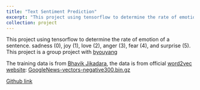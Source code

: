```yaml
---
title: "Text Sentiment Prediction"
excerpt: "This project using tensorflow to determine the rate of emotion of a sentence."
collection: project
---
```


This project using tensorflow to determine the rate of emotion of a sentence. sadness (0), joy (1), love (2), anger (3), fear (4), and surprise (5). This project is a group project with [byouyang](https://github.com/BrianOuyangLe) 

The training data is from [Bhavik Jikadara](https://www.kaggle.com/datasets/bhavikjikadara/emotions-dataset/data), the data is from official [word2vec website](https://code.google.com/archive/p/word2vec/): [GoogleNews-vectors-negative300.bin.gz](https://drive.google.com/file/d/0B7XkCwpI5KDYNlNUTTlSS21pQmM/edit?resourcekey=0-wjGZdNAUop6WykTtMip30g)

[Github link](https://github.com/BrianOuyangLe/Text_Sentiment_Prediction/tree/Danning)